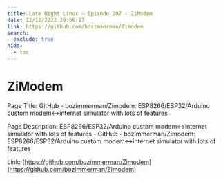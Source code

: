 ```yaml
---
title: Late Night Linux – Episode 207 - ZiModem
date: 12/12/2022 20:56:17
link: https://github.com/bozimmerman/Zimodem
search:
  exclude: true
hide:
  - toc
---
```


# ZiModem

Page Title: GitHub - bozimmerman/Zimodem: ESP8266/ESP32/Arduino custom modem<->internet simulator with lots of features

Page Description: ESP8266/ESP32/Arduino custom modem<->internet simulator with lots of features - GitHub - bozimmerman/Zimodem: ESP8266/ESP32/Arduino custom modem<->internet simulator with lots of features 

Link: [https://github.com/bozimmerman/Zimodem](https://github.com/bozimmerman/Zimodem)